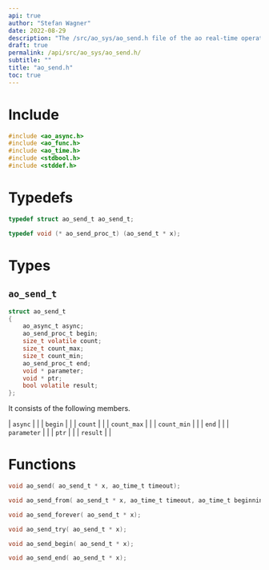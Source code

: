 ```yaml
---
api: true
author: "Stefan Wagner"
date: 2022-08-29
description: "The /src/ao_sys/ao_send.h file of the ao real-time operating system."
draft: true
permalink: /api/src/ao_sys/ao_send.h/
subtitle: ""
title: "ao_send.h"
toc: true
---
```


# Include

```c
#include <ao_async.h>
#include <ao_func.h>
#include <ao_time.h>
#include <stdbool.h>
#include <stddef.h>
```

# Typedefs

```c
typedef struct ao_send_t ao_send_t;
```

```c
typedef void (* ao_send_proc_t) (ao_send_t * x);
```

# Types

## `ao_send_t`

```c
struct ao_send_t
{
    ao_async_t async;
    ao_send_proc_t begin;
    size_t volatile count;
    size_t count_max;
    size_t count_min;
    ao_send_proc_t end;
    void * parameter;
    void * ptr;
    bool volatile result;
};
```

It consists of the following members.

| `async` | |
| `begin` | |
| `count` | |
| `count_max` | |
| `count_min` | |
| `end` | |
| `parameter` | |
| `ptr` | |
| `result` | |

# Functions

```c
void ao_send( ao_send_t * x, ao_time_t timeout);
```

```c
void ao_send_from( ao_send_t * x, ao_time_t timeout, ao_time_t beginning);
```

```c
void ao_send_forever( ao_send_t * x);
```

```c
void ao_send_try( ao_send_t * x);
```

```c
void ao_send_begin( ao_send_t * x);
```

```c
void ao_send_end( ao_send_t * x);
```

